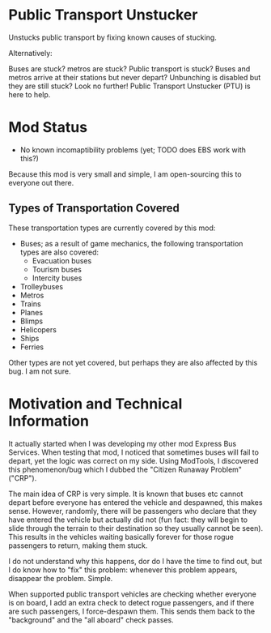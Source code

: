 # Public Transport Unstucker
Unstucks public transport by fixing known causes of stucking.

Alternatively:

Buses are stuck? metros are stuck? Public transport is stuck? Buses and metros arrive at their stations but never depart? Unbunching is disabled but they are still stuck? Look no further! Public Transport Unstucker (PTU) is here to help.

# Mod Status
- No known incomaptibility problems (yet; TODO does EBS work with this?)

Because this mod is very small and simple, I am open-sourcing this to everyone out there.

## Types of Transportation Covered

These transportation types are currently covered by this mod:

- Buses; as a result of game mechanics, the following transportation types are also covered:
  - Evacuation buses
  - Tourism buses
  - Intercity buses
- Trolleybuses
- Metros
- Trains
- Planes
- Blimps
- Helicopers
- Ships
- Ferries

Other types are not yet covered, but perhaps they are also affected by this bug. I am not sure.

# Motivation and Technical Information
It actually started when I was developing my other mod Express Bus Services. When testing that mod, I noticed that sometimes buses will fail to depart, yet the logic was correct on my side. Using ModTools, I discovered this phenomenon/bug which I dubbed the "Citizen Runaway Problem" ("CRP").

The main idea of CRP is very simple. It is known that buses etc cannot depart before everyone has entered the vehicle and despawned, this makes sense. However, randomly, there will be passengers who declare that they have entered the vehicle but actually did not (fun fact: they will begin to slide through the terrain to their destination so they usually cannot be seen). This results in the vehicles waiting basically forever for those rogue passengers to return, making them stuck.

I do not understand why this happens, dor do I have the time to find out, but I do know how to "fix" this problem: whenever this problem appears, disappear the problem. Simple.

When supported public transport vehicles are checking whether everyone is on board, I add an extra check to detect rogue passengers, and if there are such passengers, I force-despawn them. This sends them back to the "background" and the "all aboard" check passes.
